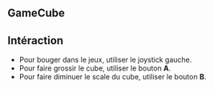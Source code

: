 ## GameCube

## Intéraction

- Pour bouger dans le jeux, utiliser le joystick gauche.
- Pour faire grossir le cube, utiliser le bouton **A**.
- Pour faire diminuer le scale du cube, utiliser le bouton **B**.

